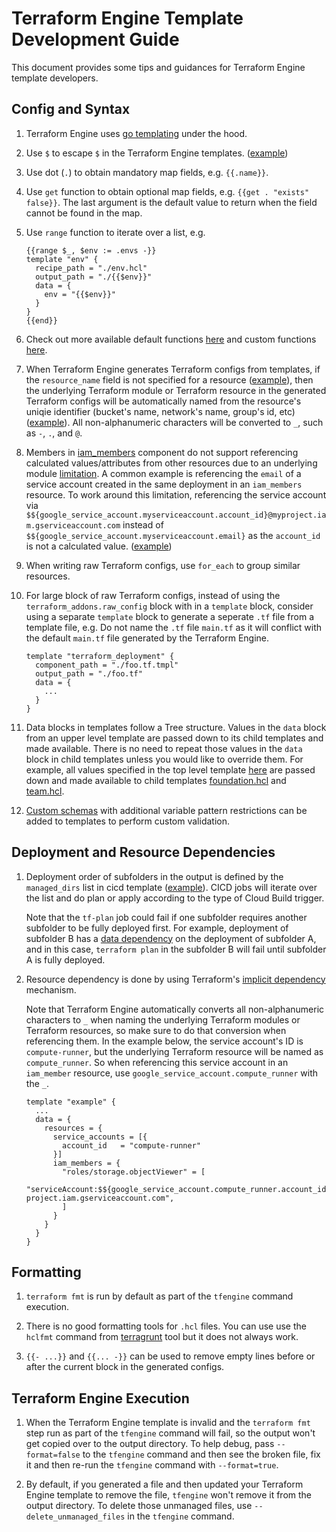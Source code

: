 # Terraform Engine Template Development Guide

This document provides some tips and guidances for Terraform Engine template
developers.

## Config and Syntax

1. Terraform Engine uses [go templating](https://golang.org/pkg/text/template/)
    under the hood.

1. Use `$` to escape `$` in the Terraform Engine templates.
    ([example](https://github.com/GoogleCloudPlatform/healthcare-data-protection-suite/blob/cf04e009d21974b1ad5e5fdccef4077e7869bdb0/examples/tfengine/modules/team.hcl#L68))

1. Use dot (`.`) to obtain mandatory map fields, e.g. `{{.name}}`.

1. Use `get` function to obtain optional map fields, e.g. `{{get . "exists"
    false}}`. The last argument is the default value to return when the field
    cannot be found in the map.

1. Use `range` function to iterate over a list, e.g.

    ```hcl
    {{range $_, $env := .envs -}}
    template "env" {
      recipe_path = "./env.hcl"
      output_path = "./{{$env}}"
      data = {
        env = "{{$env}}"
      }
    }
    {{end}}
    ```

1. Check out more available default functions
    [here](https://golang.org/pkg/text/template/#hdr-Functions) and custom
    functions
    [here](https://github.com/GoogleCloudPlatform/healthcare-data-protection-suite/blob/master/internal/template/funcmap.go).

1. When Terraform Engine generates Terraform configs from templates, if the
    `resource_name` field is not specified for a resource
    ([example](https://github.com/GoogleCloudPlatform/healthcare-data-protection-suite/blob/cf04e009d21974b1ad5e5fdccef4077e7869bdb0/examples/tfengine/modules/foundation.hcl#L46)),
    then the underlying Terraform module or Terraform resource in the generated
    Terraform configs will be automatically named from the resource's uniqie
    identifier (bucket's name, network's name, group's id, etc)
    ([example](https://github.com/GoogleCloudPlatform/healthcare-data-protection-suite/blob/cf04e009d21974b1ad5e5fdccef4077e7869bdb0/examples/tfengine/generated/team/groups/main.tf#L43)).
    All non-alphanumeric characters will be converted to `_`, such as `-`, `.`,
    and `@`.

1. Members in
    [iam_members](https://github.com/GoogleCloudPlatform/healthcare-data-protection-suite/blob/cf04e009d21974b1ad5e5fdccef4077e7869bdb0/examples/tfengine/modules/team.hcl#L231)
    component do not support referencing calculated values/attributes from other
    resources due to an underlying module
    [limitation](https://github.com/terraform-google-modules/terraform-google-iam#referencing-valuesattributes-from-other-resources).
    A common example is referencing the `email` of a service account created in
    the same deployment in an `iam_members` resource. To work around this
    limitation, referencing the service account via
    `$${google_service_account.myserviceaccount.account_id}@myproject.iam.gserviceaccount.com`
    instead of `$${google_service_account.myserviceaccount.email}` as the
    `account_id` is not a calculated value.
    ([example](https://github.com/GoogleCloudPlatform/healthcare-data-protection-suite/blob/cf04e009d21974b1ad5e5fdccef4077e7869bdb0/examples/tfengine/modules/team.hcl#L234))

1. When writing raw Terraform configs, use `for_each` to group similar
    resources.

1. For large block of raw Terraform configs, instead of using the
    `terraform_addons.raw_config` block with in a `template` block, consider
    using a separate `template` block to generate a seperate `.tf` file from a
    template file, e.g. Do not name the `.tf` file `main.tf` as it will conflict
    with the default `main.tf` file generated by the Terraform Engine.

    ```hcl
    template "terraform_deployment" {
      component_path = "./foo.tf.tmpl"
      output_path = "./foo.tf"
      data = {
        ...
      }
    }
    ```

1. Data blocks in templates follow a Tree structure. Values in the `data` block
    from an upper level template are passed down to its child templates and made
    available. There is no need to repeat those values in the `data` block in
    child templates unless you would like to override them. For example, all
    values specified in the top level template
    [here](https://github.com/GoogleCloudPlatform/healthcare-data-protection-suite/blob/cf04e009d21974b1ad5e5fdccef4077e7869bdb0/examples/tfengine/team.hcl#L17)
    are passed down and made available to child templates
    [foundation.hcl](https://github.com/GoogleCloudPlatform/healthcare-data-protection-suite/blob/cf04e009d21974b1ad5e5fdccef4077e7869bdb0/examples/tfengine/modules/foundation.hcl)
    and
    [team.hcl](https://github.com/GoogleCloudPlatform/healthcare-data-protection-suite/blob/cf04e009d21974b1ad5e5fdccef4077e7869bdb0/examples/tfengine/modules/team.hcl).

1. [Custom schemas](https://github.com/GoogleCloudPlatform/healthcare-data-protection-suite/blob/cf04e009d21974b1ad5e5fdccef4077e7869bdb0/examples/tfengine/modules/team.hcl#L15)
    with additional variable pattern restrictions can be added to templates to
    perform custom validation.

## Deployment and Resource Dependencies

1. Deployment order of subfolders in the output is defined by the
    `managed_dirs` list in cicd template
    ([example](https://github.com/GoogleCloudPlatform/healthcare-data-protection-suite/blob/34293f5f4a28f5a8154c01f4e8ea096c2da576d0/examples/tfengine/multi_envs.hcl#L141)).
    CICD jobs will iterate over the list and do plan or apply according to the
    type of Cloud Build trigger.

    Note that the `tf-plan` job could fail if one subfolder requires another
    subfolder to be fully deployed first. For example, deployment of subfolder B
    has a
    [data dependency](https://www.terraform.io/docs/language/data-sources/index.html)
    on the deployment of subfolder A, and in this case, `terraform plan` in the
    subfolder B will fail until subfolder A is fully deployed.

1. Resource dependency is done by using Terraform's
    [implicit dependency](https://learn.hashicorp.com/tutorials/terraform/dependencies#manage-implicit-dependencies)
    mechanism.

    Note that Terraform Engine automatically converts all non-alphanumeric
    characters to `_` when naming the underlying Terraform modules or Terraform
    resources, so make sure to do that conversion when referencing them. In the
    example below, the service account's ID is `compute-runner`, but the
    underlying Terraform resource will be named as `compute_runner`. So when
    referencing this service account in an `iam_member` resource, use
    `google_service_account.compute_runner` with the `_`.

    ```hcl
    template "example" {
      ...
      data = {
        resources = {
          service_accounts = [{
            account_id   = "compute-runner"
          }]
          iam_members = {
            "roles/storage.objectViewer" = [
              "serviceAccount:$${google_service_account.compute_runner.account_id}@my-project.iam.gserviceaccount.com",
            ]
          }
        }
      }
    }
    ```

## Formatting

1. `terraform fmt` is run by default as part of the `tfengine` command
    execution.

1. There is no good formatting tools for `.hcl` files. You can use use the
    `hclfmt` command from [terragrunt](https://terragrunt.gruntwork.io/) tool
    but it does not always work.

1. `{{- ...}}` and `{{... -}}` can be used to remove empty lines before or
    after the current block in the generated configs.

## Terraform Engine Execution

1. When the Terraform Engine template is invalid and the `terraform fmt` step
    run as part of the `tfengine` command will fail, so the output won't get
    copied over to the output directory. To help debug, pass `--format=false` to
    the `tfengine` command and then see the broken file, fix it and then re-run
    the `tfengine` command with `--format=true`.

1. By default, if you generated a file and then updated your Terraform Engine
    template to remove the file, `tfengine` won't remove it from the output
    directory. To delete those unmanaged files, use `--delete_unmanaged_files`
    in the `tfengine` command.
